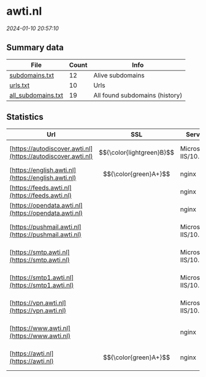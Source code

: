 # awti.nl
*2024-01-10 20:57:10*
## Summary data


| File       | Count | Info |
|------------|-------|------|
|[subdomains.txt](/data/awti.nl/subdomains.txt)|12|Alive subdomains|
|[urls.txt](/data/awti.nl/urls.txt)|10|Urls|
|[all_subdomains.txt](/data/awti.nl/all_subdomains.txt)|19|All found subdomains (history)|


## Statistics


| Url | SSL | Server | Cookie | HSTS | CSP | XFO | XXP | RP | Tech |Title |
|------------|-------|------|------|------|------|------|------|------|------|------|
|[https://autodiscover.awti.nl](https://autodiscover.awti.nl)| $${\color{lightgreen}B}$$ |Microsoft-IIS/10.0| | | | :white_check_mark: | | :white_check_mark: |IIS:10.0 Windows Server||
|[https://english.awti.nl](https://english.awti.nl)| $${\color{green}A+}$$ |nginx| |:white_check_mark: |:warning: | :white_check_mark: | :white_check_mark: | :white_check_mark: |HSTS Nginx||
|[https://feeds.awti.nl](https://feeds.awti.nl)| |nginx| |:white_check_mark: | | :white_check_mark: | :white_check_mark: | :white_check_mark: |HSTS Nginx||
|[https://opendata.awti.nl](https://opendata.awti.nl)| |nginx| |:white_check_mark: | | :white_check_mark: | :white_check_mark: | :white_check_mark: |HSTS Nginx||
|[https://pushmail.awti.nl](https://pushmail.awti.nl)| |Microsoft-IIS/10.0| | | | | | :white_check_mark: |IIS:10.0 Windows Server||
|[https://smtp.awti.nl](https://smtp.awti.nl)| |Microsoft-IIS/10.0| | | | | | :white_check_mark: |IIS:10.0 Windows Server||
|[https://smtp1.awti.nl](https://smtp1.awti.nl)| |Microsoft-IIS/10.0| | | | | | :white_check_mark: |IIS:10.0 Windows Server||
|[https://vpn.awti.nl](https://vpn.awti.nl)| |Microsoft-IIS/10.0| | | | | | :white_check_mark: |IIS:10.0 Windows Server||
|[https://www.awti.nl](https://www.awti.nl)| |nginx| |:white_check_mark: |:warning: | :white_check_mark: | :white_check_mark: | :white_check_mark: |Bloomreach HSTS Nginx|Home | Adviesraa...|
|[https://awti.nl](https://awti.nl)| $${\color{green}A+}$$ |nginx| |:white_check_mark: |:warning: | :white_check_mark: | :white_check_mark: | :white_check_mark: |HSTS Nginx|301 Moved Perman...|